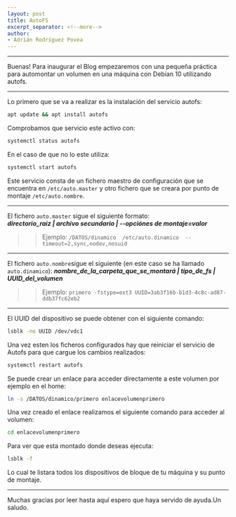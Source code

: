 ```yaml
---
layout: post
title: AutoFS
excerpt_separator: <!--more-->
author:
- Adrián Rodríguez Povea
---
```


***

Buenas! Para inaugurar el Blog empezaremos con una pequeña práctica para automontar un volumen en una máquina con Debian 10 utilizando autofs.  

***

<!--more-->

Lo primero que se va a realizar es la instalación del servicio autofs:  
```bash
apt update && apt install autofs
```
Comprobamos que servicio este activo con:  
```bash
systemctl status autofs
``` 
En el caso de que no lo este utiliza:  
```bash
systemctl start autofs
```
Este servicio consta de un fichero maestro de configuración que se encuentra en `/etc/auto.master` y otro fichero que se creara por punto de montaje `/etc/auto.nombre`.

***

El fichero `auto.master` sigue el siguiente formato:    
***directorio_raiz | archivo secundario	| --opciónes de montaje=valor***
  >> Ejemplo: `/DATOS/dinamico  /etc/auto.dinamico  --timeout=2,sync,nodev,nosuid`

***

El fichero `auto.nombre`sigue el siguiente (en este caso se ha llamado `auto.dinamico`):
***nombre_de_la_carpeta_que_se_montará | tipo_de_fs | UUID_del_volumen***
>>Ejemplo: `primero -fstype=ext3 UUID=3ab3f16b-b1d3-4c8c-ad87-ddb37fc62eb2`

***

El UUID del dispositivo se puede obtener con el siguiente comando:

```bash
lsblk -no UUID /dev/vdc1
```

Una vez esten los ficheros configurados hay que reiniciar el servicio de Autofs para que cargue los cambios realizados:
```bash
systemctl restart autofs
```
Se puede crear un enlace para acceder directamente a este volumen por ejemplo en el home:
```bash
ln -s /DATOS/dinamico/primero enlacevolumenprimero
```
Una vez creado el enlace realizamos el siguiente comando para acceder al volumen:
```bash
cd enlacevolumenprimero
```
Para ver que esta montado donde deseas ejecuta:
```bash
lsblk -f
```
Lo cual te listara todos los dispositivos de bloque de tu máquina y su punto de montaje.

***
    
Muchas gracias por leer hasta aquí espero que haya servido de ayuda.Un saludo.
